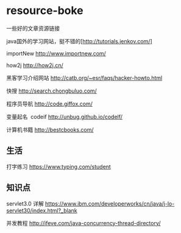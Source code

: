 # resource-boke
一些好的文章资源链接

java国外的学习网站，挺不错的[http://tutorials.jenkov.com/] 

importNew http://www.importnew.com/

how2j http://how2j.cn/

黑客学习介绍网站 http://catb.org/~esr/faqs/hacker-howto.html  

快搜 http://search.chongbuluo.com/

程序员导航 http://code.giffox.com/

变量起名  codeif http://unbug.github.io/codelf/

计算机书籍 http://bestcbooks.com/
## 生活
打字练习 https://www.typing.com/student


## 知识点
servlet3.0 详解 https://www.ibm.com/developerworks/cn/java/j-lo-servlet30/index.html?_blank

并发教程 http://ifeve.com/java-concurrency-thread-directory/





